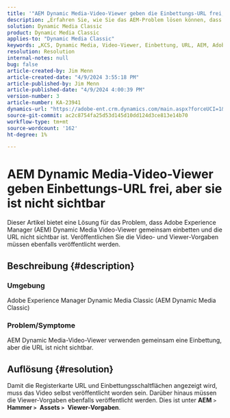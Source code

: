 ```yaml
---
title: '"AEM Dynamic Media-Video-Viewer geben die Einbettungs-URL frei, aber die URL ist nicht sichtbar“'
description: „Erfahren Sie, wie Sie das AEM-Problem lösen können, dass Dynamic Media-Video-Viewer eine Einbettung gemeinsam nutzen, die URL aber nicht sichtbar ist.“
solution: Dynamic Media Classic
product: Dynamic Media Classic
applies-to: "Dynamic Media Classic"
keywords: „KCS, Dynamic Media, Video-Viewer, Einbettung, URL, AEM, Adobe Experience Manager, Fehlerbehebung“
resolution: Resolution
internal-notes: null
bug: false
article-created-by: Jim Menn
article-created-date: "4/9/2024 3:55:18 PM"
article-published-by: Jim Menn
article-published-date: "4/9/2024 4:00:39 PM"
version-number: 3
article-number: KA-23941
dynamics-url: "https://adobe-ent.crm.dynamics.com/main.aspx?forceUCI=1&pagetype=entityrecord&etn=knowledgearticle&id=6326bb8c-89f6-ee11-a1fe-6045bd006268"
source-git-commit: ac2c8754fa25d53d145d10dd124d3ce813e14b70
workflow-type: tm+mt
source-wordcount: '162'
ht-degree: 1%

---
```


# AEM Dynamic Media-Video-Viewer geben Einbettungs-URL frei, aber sie ist nicht sichtbar


Dieser Artikel bietet eine Lösung für das Problem, dass Adobe Experience Manager (AEM) Dynamic Media Video-Viewer gemeinsam einbetten und die URL nicht sichtbar ist. Veröffentlichen Sie die Video- und Viewer-Vorgaben müssen ebenfalls veröffentlicht werden.

## Beschreibung {#description}


### Umgebung<b> </b>

Adobe Experience Manager Dynamic Media Classic (AEM Dynamic Media Classic)

### Problem/Symptome

AEM Dynamic Media-Video-Viewer verwenden gemeinsam eine Einbettung, aber die URL ist nicht sichtbar.


## Auflösung {#resolution}


Damit die Registerkarte URL und Einbettungsschaltflächen angezeigt wird, muss das Video selbst veröffentlicht worden sein. Darüber hinaus müssen die Viewer-Vorgaben ebenfalls veröffentlicht werden. Dies ist unter <b>AEM</b> `>`  <b>Hammer `>` </b> <b>Assets `>` </b> <b>Viewer-Vorgaben</b>.
